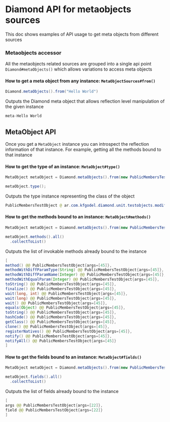 # Diamond API for metaobjects sources
This doc shows examples of API usage to get meta objects 
from different sources

### Metaobjects accessor
All the metaobjects related sources are grouped into a single api point
`Diamond#metaObjects()` which allows variations to access meta objects

#### How to get a meta object from any instance: `MetaObjectSources#from()`
```java
Diamond.metaObjects().from("Hello World")
```
Outputs the Diamond meta object that allows reflection level manipulation of the 
given instance
```java
meta-Hello World
```

## MetaObject API
Once you get a `MetaObject` instance you can introspect the reflection
information of that instance. For example, getting all the methods
bound to that instance

#### How to get the type of an instance: `MetaObject#type()`
```java
MetaObject metaObject = Diamond.metaObjects().from(new PublicMembersTestObject());

metaObject.type();
```
Outputs the type instance representing the class of the object
```java
PublicMembersTestObject @ ar.com.kfgodel.diamond.unit.testobjects.modifiers
```

#### How to get the methods bound to an instance: `MetaObject#methods()`
```java
MetaObject metaObject = Diamond.metaObjects().from(new PublicMembersTestObject(45));

metaObject.methods().all()
  .collectToList()
```
Outputs the list of invokable methods already bound to the instance
```java
[
method() @@ PublicMembersTestObject{args=[45]}, 
methodWithDiffParamType(String) @@ PublicMembersTestObject{args=[45]}, 
methodWithDiffParamName(Integer) @@ PublicMembersTestObject{args=[45]}, 
methodWithEqualParam(Integer) @@ PublicMembersTestObject{args=[45]}, 
toString() @@ PublicMembersTestObject{args=[45]}, 
finalize() @@ PublicMembersTestObject{args=[45]}, 
wait(long, int) @@ PublicMembersTestObject{args=[45]}, 
wait(long) @@ PublicMembersTestObject{args=[45]}, 
wait() @@ PublicMembersTestObject{args=[45]}, 
equals(Object) @@ PublicMembersTestObject{args=[45]}, 
toString() @@ PublicMembersTestObject{args=[45]}, 
hashCode() @@ PublicMembersTestObject{args=[45]}, 
getClass() @@ PublicMembersTestObject{args=[45]}, 
clone() @@ PublicMembersTestObject{args=[45]}, 
registerNatives() @@ PublicMembersTestObject{args=[45]}, 
notify() @@ PublicMembersTestObject{args=[45]}, 
notifyAll() @@ PublicMembersTestObject{args=[45]}
]
```

#### How to get the fields bound to an instance: `MetaObject#fields()`
```java
MetaObject metaObject = Diamond.metaObjects().from(new PublicMembersTestObject(22));

metaObject.fields().all()
  .collectToList()
```
Outputs the list of fields already bound to the instance
```java
[
args @@ PublicMembersTestObject{args=[22]}, 
field @@ PublicMembersTestObject{args=[22]}
]
```